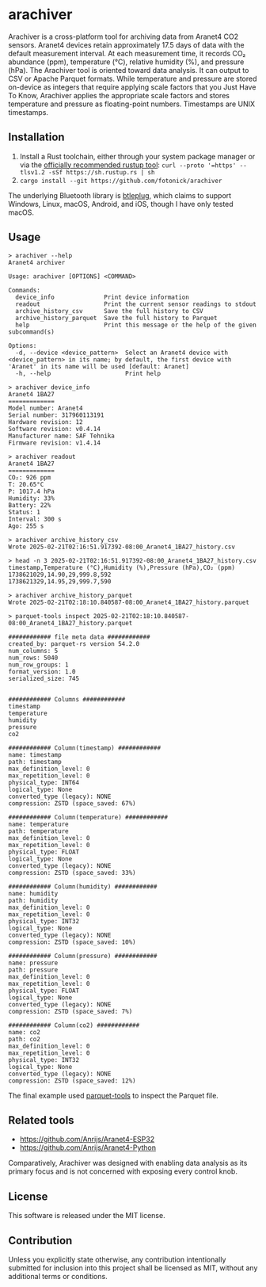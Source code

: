 arachiver
=========

Arachiver is a cross-platform tool for archiving data from Aranet4 CO2 sensors. Aranet4 devices retain approximately 17.5 days of data with the default measurement interval. At each measurement time, it records CO₂ abundance (ppm), temperature (°C), relative humidity (%), and pressure (hPa).
The Arachiver tool is oriented toward data analysis. It can output to CSV or Apache Parquet formats. While temperature and pressure are stored on-device as integers that require applying scale factors that you Just Have To Know, Arachiver applies the appropriate scale factors and stores temperature and pressure as floating-point numbers. Timestamps are UNIX timestamps.

Installation
------------

1. Install a Rust toolchain, either through your system package manager or via the [officially recommended rustup tool](https://www.rust-lang.org/tools/install): `curl --proto '=https' --tlsv1.2 -sSf https://sh.rustup.rs | sh`
1. `cargo install --git https://github.com/fotonick/arachiver`

The underlying Bluetooth library is [btleplug](https://github.com/deviceplug/btleplug), which claims to support Windows, Linux, macOS, Android, and iOS, though I have only tested macOS.

Usage
-----

```
> arachiver --help
Aranet4 archiver

Usage: arachiver [OPTIONS] <COMMAND>

Commands:
  device_info              Print device information
  readout                  Print the current sensor readings to stdout
  archive_history_csv      Save the full history to CSV
  archive_history_parquet  Save the full history to Parquet
  help                     Print this message or the help of the given subcommand(s)

Options:
  -d, --device <device_pattern>  Select an Aranet4 device with <device_pattern> in its name; by default, the first device with 'Aranet' in its name will be used [default: Aranet]
  -h, --help                     Print help

> arachiver device_info
Aranet4 1BA27
=============
Model number: Aranet4
Serial number: 317960113191
Hardware revision: 12
Software revision: v0.4.14
Manufacturer name: SAF Tehnika
Firmware revision: v1.4.14

> arachiver readout
Aranet4 1BA27
=============
CO₂: 926 ppm
T: 20.65°C
P: 1017.4 hPa
Humidity: 33%
Battery: 22%
Status: 1
Interval: 300 s
Ago: 255 s

> arachiver archive_history_csv
Wrote 2025-02-21T02:16:51.917392-08:00_Aranet4_1BA27_history.csv

> head -n 3 2025-02-21T02:16:51.917392-08:00_Aranet4_1BA27_history.csv
timestamp,Temperature (°C),Humidity (%),Pressure (hPa),CO₂ (ppm)
1738621029,14.90,29,999.8,592
1738621329,14.95,29,999.7,590

> arachiver archive_history_parquet
Wrote 2025-02-21T02:18:10.840587-08:00_Aranet4_1BA27_history.parquet

> parquet-tools inspect 2025-02-21T02:18:10.840587-08:00_Aranet4_1BA27_history.parquet

############ file meta data ############
created_by: parquet-rs version 54.2.0
num_columns: 5
num_rows: 5040
num_row_groups: 1
format_version: 1.0
serialized_size: 745


############ Columns ############
timestamp
temperature
humidity
pressure
co2

############ Column(timestamp) ############
name: timestamp
path: timestamp
max_definition_level: 0
max_repetition_level: 0
physical_type: INT64
logical_type: None
converted_type (legacy): NONE
compression: ZSTD (space_saved: 67%)

############ Column(temperature) ############
name: temperature
path: temperature
max_definition_level: 0
max_repetition_level: 0
physical_type: FLOAT
logical_type: None
converted_type (legacy): NONE
compression: ZSTD (space_saved: 33%)

############ Column(humidity) ############
name: humidity
path: humidity
max_definition_level: 0
max_repetition_level: 0
physical_type: INT32
logical_type: None
converted_type (legacy): NONE
compression: ZSTD (space_saved: 10%)

############ Column(pressure) ############
name: pressure
path: pressure
max_definition_level: 0
max_repetition_level: 0
physical_type: FLOAT
logical_type: None
converted_type (legacy): NONE
compression: ZSTD (space_saved: 7%)

############ Column(co2) ############
name: co2
path: co2
max_definition_level: 0
max_repetition_level: 0
physical_type: INT32
logical_type: None
converted_type (legacy): NONE
compression: ZSTD (space_saved: 12%)
```

The final example used [parquet-tools](https://pypi.org/project/parquet-tools/) to inspect the Parquet file.

Related tools
-------------

* https://github.com/Anrijs/Aranet4-ESP32
* https://github.com/Anrijs/Aranet4-Python

Comparatively, Arachiver was designed with enabling data analysis as its primary focus and is not concerned with exposing every control knob.

License
-------

This software is released under the MIT license.

Contribution
------------

Unless you explicitly state otherwise, any contribution intentionally submitted for inclusion into this project shall be licensed as MIT, without any additional terms or conditions.
